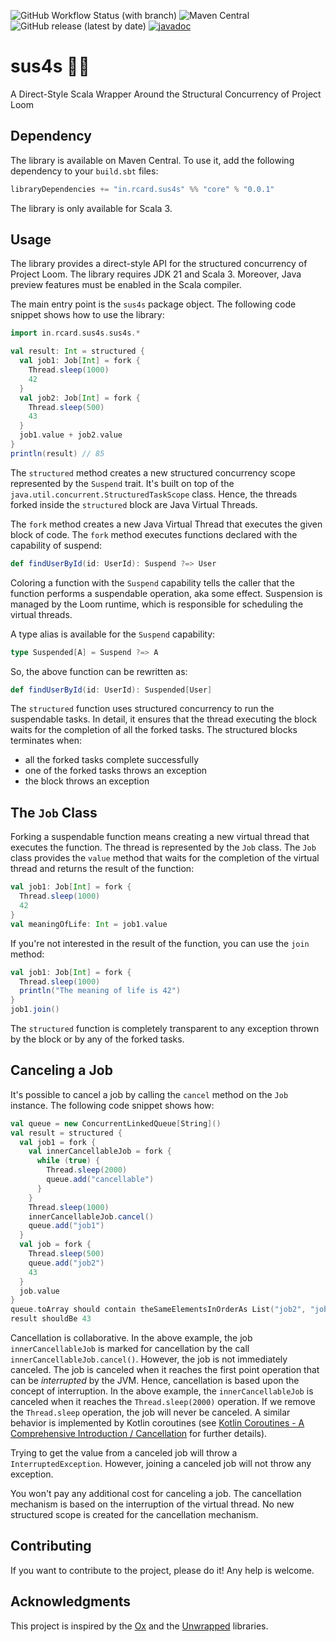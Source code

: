 ![GitHub Workflow Status (with branch)](https://img.shields.io/github/actions/workflow/status/rcardin/sus4s/scala.yml?branch=main)
![Maven Central](https://img.shields.io/maven-central/v/in.rcard.sus4s/core_3)
![GitHub release (latest by date)](https://img.shields.io/github/v/release/rcardin/sus4s)
[![javadoc](https://javadoc.io/badge2/in.rcard.sus4s/core_3/javadoc.svg)](https://javadoc.io/doc/in.rcard.sus4s/core_3)

# sus4s 🎸🎶

A Direct-Style Scala Wrapper Around the Structural Concurrency of Project Loom

## Dependency

The library is available on Maven Central. To use it, add the following dependency to your `build.sbt` files:

```sbt
libraryDependencies += "in.rcard.sus4s" %% "core" % "0.0.1"
```

The library is only available for Scala 3.

## Usage

The library provides a direct-style API for the structured concurrency of Project Loom. The library requires JDK 21 and Scala 3. Moreover, Java preview features must be enabled in the Scala compiler.

The main entry point is the `sus4s` package object. The following code snippet shows how to use the library:

```scala 3
import in.rcard.sus4s.sus4s.*

val result: Int = structured {
  val job1: Job[Int] = fork {
    Thread.sleep(1000)
    42
  }
  val job2: Job[Int] = fork {
    Thread.sleep(500)
    43
  }
  job1.value + job2.value
}
println(result) // 85
```

The `structured` method creates a new structured concurrency scope represented by the `Suspend` trait. It's built on top of the `java.util.concurrent.StructuredTaskScope` class. Hence, the threads forked inside the `structured` block are Java Virtual Threads.

The `fork` method creates a new Java Virtual Thread that executes the given block of code. The `fork` method executes functions declared with the capability of suspend:

```scala 3
def findUserById(id: UserId): Suspend ?=> User
```

Coloring a function with the `Suspend` capability tells the caller that the function performs a suspendable operation, aka some effect. Suspension is managed by the Loom runtime, which is responsible for scheduling the virtual threads.

A type alias is available for the `Suspend` capability:

```scala 3
type Suspended[A] = Suspend ?=> A
```

So, the above function can be rewritten as:

```scala 3
def findUserById(id: UserId): Suspended[User]
```

The `structured` function uses structured concurrency to run the suspendable tasks. In detail, it ensures that the thread executing the block waits for the completion of all the forked tasks. The structured blocks terminates when:

- all the forked tasks complete successfully
- one of the forked tasks throws an exception
- the block throws an exception

## The `Job` Class

Forking a suspendable function means creating a new virtual thread that executes the function. The thread is represented by the `Job` class. The `Job` class provides the `value` method that waits for the completion of the virtual thread and returns the result of the function:

```scala 3
val job1: Job[Int] = fork {
  Thread.sleep(1000)
  42
}
val meaningOfLife: Int = job1.value
```

If you're not interested in the result of the function, you can use the `join` method:

```scala 3
val job1: Job[Int] = fork {
  Thread.sleep(1000)
  println("The meaning of life is 42")
}
job1.join()
```

The `structured` function is completely transparent to any exception thrown by the block or by any of the forked tasks.

## Canceling a Job

It's possible to cancel a job by calling the `cancel` method on the `Job` instance. The following code snippet shows how:

```scala 3
val queue = new ConcurrentLinkedQueue[String]()
val result = structured {
  val job1 = fork {
    val innerCancellableJob = fork {
      while (true) {
        Thread.sleep(2000)
        queue.add("cancellable")
      }
    }
    Thread.sleep(1000)
    innerCancellableJob.cancel()
    queue.add("job1")
  }
  val job = fork {
    Thread.sleep(500)
    queue.add("job2")
    43
  }
  job.value
}
queue.toArray should contain theSameElementsInOrderAs List("job2", "job1")
result shouldBe 43
```

Cancellation is collaborative. In the above example, the job `innerCancellableJob` is marked for cancellation by the call `innerCancellableJob.cancel()`. However, the job is not immediately canceled. The job is canceled when it reaches the first point operation that can be _interrupted_ by the JVM. Hence, cancellation is based upon the concept of interruption. In the above example, the `innerCancellableJob` is canceled when it reaches the `Thread.sleep(2000)` operation. If we remove the `Thread.sleep` operation, the job will never be canceled. A similar behavior is implemented by Kotlin coroutines (see [Kotlin Coroutines - A Comprehensive Introduction / Cancellation](https://blog.rockthejvm.com/kotlin-coroutines-101/#7-cancellation) for further details).

Trying to get the value from a canceled job will throw a `InterruptedException`. However, joining a canceled job will not throw any exception.

You won't pay any additional cost for canceling a job. The cancellation mechanism is based on the interruption of the virtual thread. No new structured scope is created for the cancellation mechanism.

## Contributing

If you want to contribute to the project, please do it! Any help is welcome.

## Acknowledgments

This project is inspired by the [Ox](https://github.com/softwaremill/ox) and
the [Unwrapped](https://github.com/xebia-functional/Unwrapped) libraries.


